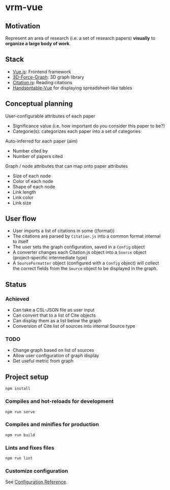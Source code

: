 # vrm-vue

## Motivation
Represent an area of research (i.e. a set of research papers) **visually** to **organize a large body of work**.

## Stack
- [Vue.js](https://vuejs.org/): Frontend framework
- [3D-Force-Graph](https://github.com/vasturiano/3d-force-graph): 3D graph library
- [Citation.js](https://github.com/larsgw/citation.js/): Reading citations
- [Handsontable-Vue](https://github.com/handsontable/vue-handsontable-official) for displaying spreadsheet-like tables

## Conceptual planning
User-configurable attributes of each paper
- Significance value (i.e. how important do you consider this paper to be?)
- Categorie(s): categorizes each paper into a set of categories

Auto-inferred for each paper (aim)
- Number cited by
- Number of papers cited

Graph / node attributes that can map onto paper attributes
- Size of each node
- Color of each node
- Shape of each node
- Link length
- Link color
- Link size

## User flow
- User imports a list of citations in some ((format))
- The citations are parsed by `Citation.js` into a common format internal to itself
- The user sets the graph configuration, saved in a `Config` object
- A converter changes each Citation.js object into a `Source` object (project-specific intermediate type)
- A `SourceFormatter` object (configured with a `Config` object) will collect the correct fields from the `Source` object to be displayed in the graph.

## Status
### Achieved
- Can take a CSL-JSON file as user input
- Can convert that to a list of Cite objects
- Can display them as a list below the graph
- Conversion of Cite list of sources into internal Source type
### TODO
- Change graph based on list of sources
- Allow user configuration of graph display
- Get useful metric from graph

## Project setup
```
npm install
```

### Compiles and hot-reloads for development
```
npm run serve
```

### Compiles and minifies for production
```
npm run build
```

### Lints and fixes files
```
npm run lint
```

### Customize configuration
See [Configuration Reference](https://cli.vuejs.org/config/).
